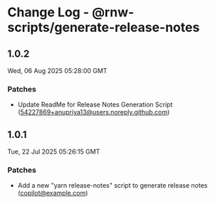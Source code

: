 # Change Log - @rnw-scripts/generate-release-notes

<!-- This log was last generated on Wed, 06 Aug 2025 05:28:00 GMT and should not be manually modified. -->

<!-- Start content -->

## 1.0.2

Wed, 06 Aug 2025 05:28:00 GMT

### Patches

- Update ReadMe for Release Notes Generation Script (54227869+anupriya13@users.noreply.github.com)

## 1.0.1

Tue, 22 Jul 2025 05:26:15 GMT

### Patches

- Add a new "yarn release-notes" script to generate release notes (copilot@example.com)
